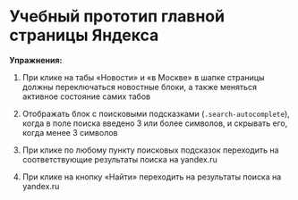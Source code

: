 # Учебный прототип главной страницы Яндекса

**Упражнения:**

1. При клике на табы «Новости» и «в Москве» в шапке страницы должны переключаться новостные блоки, а также меняться активное состояние самих табов

2. Отображать блок с поисковыми подсказками (`.search-autocomplete`), когда в поле поиска введено 3 или более символов, и скрывать его, когда менее 3 символов

3. При клике по любому пункту поисковых подсказок переходить на соответствующие результаты поиска на yandex.ru

4. При клике на кнопку «Найти» переходить на результаты поиска на yandex.ru
